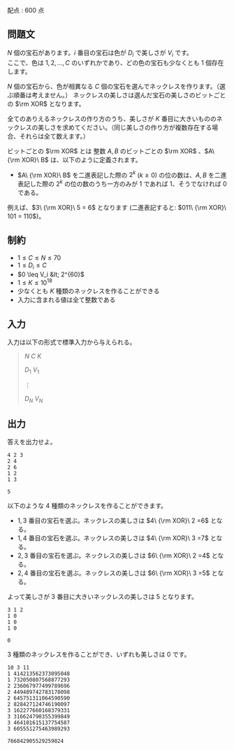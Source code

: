 配点 : $600$ 点

## 問題文

$N$ 個の宝石があります。$i$ 番目の宝石は色が $D_i$ で美しさが $V_i$ です。<br>
ここで、色は $1,2,\ldots,C$ のいずれかであり、どの色の宝石も少なくとも $1$ 個存在します。

$N$ 個の宝石から、色が相異なる $C$ 個の宝石を選んでネックレスを作ります。（選ぶ順番は考えません。）
ネックレスの美しさは選んだ宝石の美しさのビットごとの $\rm XOR$ となります。

全てのありえるネックレスの作り方のうち、美しさが $K$ 番目に大きいもののネックレスの美しさを求めてください。（同じ美しさの作り方が複数存在する場合、それらは全て数えます。）

ビットごとの $\rm XOR$ とは
整数 $A, B$ のビットごとの $\rm XOR$ 、$A\ {\rm XOR}\ B$ は、以下のように定義されます。

- $A\ {\rm XOR}\ B$ を二進表記した際の $2^k$ ($k \geq 0$) の位の数は、$A, B$ を二進表記した際の $2^k$ の位の数のうち一方のみが $1$ であれば $1$、そうでなければ $0$ である。

例えば、$3\ {\rm XOR}\ 5 = 6$ となります (二進表記すると: $011\ {\rm XOR}\ 101 = 110$)。

## 制約

- $1 \leq C \leq N \leq 70$
- $1 \leq D_i \leq C$
- $0 \leq V_i &lt; 2^{60}$
- $1 \leq K \leq 10^{18}$
- 少なくとも $K$ 種類のネックレスを作ることができる
- 入力に含まれる値は全て整数である

## 入力

入力は以下の形式で標準入力から与えられる。

> $N$ $C$ $K$
> 
> $D_1$ $V_1$
> 
> $\vdots$
> 
> $D_N$ $V_N$

## 出力

答えを出力せよ。  

```input1
4 2 3
2 4
2 6
1 2
1 3
```

```output1
5
```

以下のような $4$ 種類のネックレスを作ることができます。

- $1,3$ 番目の宝石を選ぶ。ネックレスの美しさは $4\ {\rm XOR}\ 2 =6$ となる。
- $1,4$ 番目の宝石を選ぶ。ネックレスの美しさは $4\ {\rm XOR}\ 3 =7$ となる。
- $2,3$ 番目の宝石を選ぶ。ネックレスの美しさは $6\ {\rm XOR}\ 2 =4$ となる。
- $2,4$ 番目の宝石を選ぶ。ネックレスの美しさは $6\ {\rm XOR}\ 3 =5$ となる。

よって美しさが $3$ 番目に大きいネックレスの美しさは $5$ となります。

```input2
3 1 2
1 0
1 0
1 0
```

```output2
0
```

$3$ 種類のネックレスを作ることができ、いずれも美しさは $0$ です。

```input3
10 3 11
1 414213562373095048
1 732050807568877293
2 236067977499789696
2 449489742783178098
2 645751311064590590
2 828427124746190097
3 162277660168379331
3 316624790355399849
3 464101615137754587
3 605551275463989293
```

```output3
766842905529259824
```